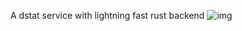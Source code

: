 A dstat service with lightning fast rust backend
![img](https://media.discordapp.net/attachments/887072588889751553/917166072514355250/unknown.png?width=1032&height=559)
